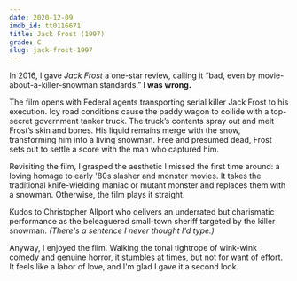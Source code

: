 ```yaml
---
date: 2020-12-09
imdb_id: tt0116671
title: Jack Frost (1997)
grade: C
slug: jack-frost-1997
---
```


In 2016, I gave _Jack Frost_ a one-star review, calling it “bad, even by movie-about-a-killer-snowman standards.” **I was wrong.**

<!-- end -->

The film opens with Federal agents transporting serial killer Jack Frost to his execution. Icy road conditions cause the paddy wagon to collide with a top-secret government tanker truck. The truck’s contents spray out and melt Frost’s skin and bones. His liquid remains merge with the snow, transforming him into a living snowman. Free and presumed dead, Frost sets out to settle a score with the man who captured him.

Revisiting the film, I grasped the aesthetic I missed the first time around: a loving homage to early '80s slasher and monster movies. It takes the traditional knife-wielding maniac or mutant monster and replaces them with a snowman. Otherwise, the film plays it straight.

Kudos to Christopher Allport who delivers an underrated but charismatic performance as the beleaguered small-town sheriff targeted by the killer snowman. _(There's a sentence I never thought I'd type.)_

Anyway, I enjoyed the film. Walking the tonal tightrope of wink-wink comedy and genuine horror, it stumbles at times, but not for want of effort. It feels like a labor of love, and I'm glad I gave it a second look.